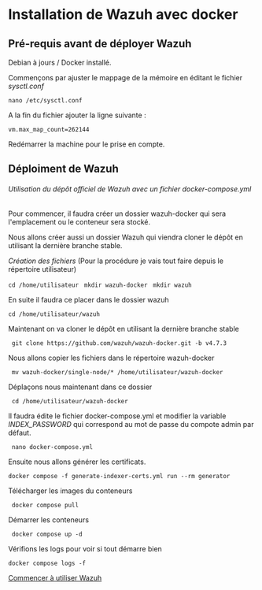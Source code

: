# Installation de Wazuh avec docker

## Pré-requis avant de déployer Wazuh

Debian à jours / Docker installé.

Commençons par ajuster le mappage de la mémoire en éditant le fichier *sysctl.conf*

``` nano /etc/sysctl.conf ```

A la fin du fichier ajouter la ligne suivante : 

``` vm.max_map_count=262144 ```

Redémarrer la machine pour le prise en compte.

## Déploiment de Wazuh

###### Utilisation du dépôt officiel de Wazuh avec un fichier *docker-compose.yml*

Pour commencer, il faudra créer un dossier wazuh-docker qui sera l'emplacement ou le conteneur sera stocké.

Nous allons créer aussi un dossier Wazuh qui viendra cloner le dépôt en utilisant la dernière branche stable.


*Création des fichiers* (Pour la procédure je vais tout faire depuis le répertoire utilisateur)

```` cd /home/utilisateur ```` 
````  mkdir wazuh-docker ```` 
````  mkdir wazuh ```` 

En suite il faudra ce placer dans le dossier wazuh

```` cd /home/utilisateur/wazuh ```` 

Maintenant on va cloner le dépôt en utilisant la dernière branche stable

````  git clone https://github.com/wazuh/wazuh-docker.git -b v4.7.3 ```` 

Nous allons copier les fichiers dans le répertoire wazuh-docker

````  mv wazuh-docker/single-node/* /home/utilisateur/wazuh-docker ```` 

Déplaçons nous maintenant dans ce dossier 

````  cd /home/utilisateur/wazuh-docker ```` 

Il faudra édite le fichier docker-compose.yml et modifier la variable *INDEX_PASSWORD* qui correspond au mot de passe du compote admin par défaut.

````  nano docker-compose.yml ```` 

Ensuite nous allons générer les certificats.

```` docker compose -f generate-indexer-certs.yml run --rm generator ```` 

Télécharger les images du conteneurs 

````  docker compose pull ```` 

Démarrer les conteneurs 

````  docker compose up -d ```` 

Vérifions les logs pour voir si tout démarre bien

```` docker compose logs -f ```` 


[Commencer à utiliser Wazuh](https://github.com/Jrb62/Formation-AIS-et-DevOps/blob/aa25c361f5e57ae7ec536041b75e1c0c1901bffe/DevOps/Docker/WazuhxSuricata/Commencer-Wazuh)